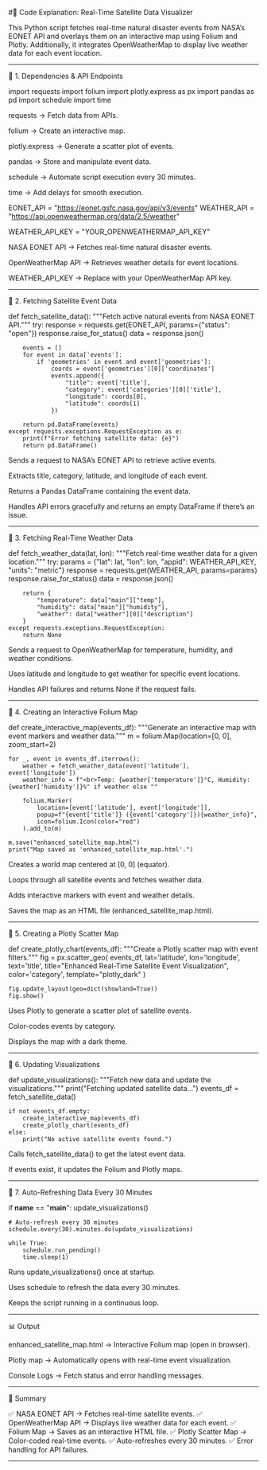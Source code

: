 #📜 Code Explanation: Real-Time Satellite Data Visualizer

This Python script fetches real-time natural disaster events from NASA’s EONET API and overlays them on an interactive map using Folium and Plotly. Additionally, it integrates OpenWeatherMap to display live weather data for each event location.


---

📌 1. Dependencies & API Endpoints

import requests
import folium
import plotly.express as px
import pandas as pd
import schedule
import time

requests → Fetch data from APIs.

folium → Create an interactive map.

plotly.express → Generate a scatter plot of events.

pandas → Store and manipulate event data.

schedule → Automate script execution every 30 minutes.

time → Add delays for smooth execution.


EONET_API = "https://eonet.gsfc.nasa.gov/api/v3/events"
WEATHER_API = "https://api.openweathermap.org/data/2.5/weather"

WEATHER_API_KEY = "YOUR_OPENWEATHERMAP_API_KEY"

NASA EONET API → Fetches real-time natural disaster events.

OpenWeatherMap API → Retrieves weather details for event locations.

WEATHER_API_KEY → Replace with your OpenWeatherMap API key.



---

📌 2. Fetching Satellite Event Data

def fetch_satellite_data():
    """Fetch active natural events from NASA EONET API."""
    try:
        response = requests.get(EONET_API, params={"status": "open"})
        response.raise_for_status()
        data = response.json()
        
        events = []
        for event in data['events']:
            if 'geometries' in event and event['geometries']:
                coords = event['geometries'][0]['coordinates']
                events.append({
                    "title": event['title'],
                    "category": event['categories'][0]['title'],
                    "longitude": coords[0],
                    "latitude": coords[1]
                })
        
        return pd.DataFrame(events)
    except requests.exceptions.RequestException as e:
        print(f"Error fetching satellite data: {e}")
        return pd.DataFrame()

Sends a request to NASA’s EONET API to retrieve active events.

Extracts title, category, latitude, and longitude of each event.

Returns a Pandas DataFrame containing the event data.

Handles API errors gracefully and returns an empty DataFrame if there’s an issue.



---

📌 3. Fetching Real-Time Weather Data

def fetch_weather_data(lat, lon):
    """Fetch real-time weather data for a given location."""
    try:
        params = {"lat": lat, "lon": lon, "appid": WEATHER_API_KEY, "units": "metric"}
        response = requests.get(WEATHER_API, params=params)
        response.raise_for_status()
        data = response.json()
        
        return {
            "temperature": data["main"]["temp"],
            "humidity": data["main"]["humidity"],
            "weather": data["weather"][0]["description"]
        }
    except requests.exceptions.RequestException:
        return None

Sends a request to OpenWeatherMap for temperature, humidity, and weather conditions.

Uses latitude and longitude to get weather for specific event locations.

Handles API failures and returns None if the request fails.



---

📌 4. Creating an Interactive Folium Map

def create_interactive_map(events_df):
    """Generate an interactive map with event markers and weather data."""
    m = folium.Map(location=[0, 0], zoom_start=2)

    for _, event in events_df.iterrows():
        weather = fetch_weather_data(event['latitude'], event['longitude'])
        weather_info = f"<br>Temp: {weather['temperature']}°C, Humidity: {weather['humidity']}%" if weather else ""

        folium.Marker(
            location=[event['latitude'], event['longitude']],
            popup=f"{event['title']} ({event['category']}){weather_info}",
            icon=folium.Icon(color="red")
        ).add_to(m)

    m.save("enhanced_satellite_map.html")
    print("Map saved as 'enhanced_satellite_map.html'.")

Creates a world map centered at [0, 0] (equator).

Loops through all satellite events and fetches weather data.

Adds interactive markers with event and weather details.

Saves the map as an HTML file (enhanced_satellite_map.html).



---

📌 5. Creating a Plotly Scatter Map

def create_plotly_chart(events_df):
    """Create a Plotly scatter map with event filters."""
    fig = px.scatter_geo(
        events_df,
        lat='latitude',
        lon='longitude',
        text='title',
        title="Enhanced Real-Time Satellite Event Visualization",
        color='category',
        template="plotly_dark"
    )
    
    fig.update_layout(geo=dict(showland=True))
    fig.show()

Uses Plotly to generate a scatter plot of satellite events.

Color-codes events by category.

Displays the map with a dark theme.



---

📌 6. Updating Visualizations

def update_visualizations():
    """Fetch new data and update the visualizations."""
    print("Fetching updated satellite data...")
    events_df = fetch_satellite_data()

    if not events_df.empty:
        create_interactive_map(events_df)
        create_plotly_chart(events_df)
    else:
        print("No active satellite events found.")

Calls fetch_satellite_data() to get the latest event data.

If events exist, it updates the Folium and Plotly maps.



---

📌 7. Auto-Refreshing Data Every 30 Minutes

if __name__ == "__main__":
    update_visualizations()

    # Auto-refresh every 30 minutes
    schedule.every(30).minutes.do(update_visualizations)
    
    while True:
        schedule.run_pending()
        time.sleep(1)

Runs update_visualizations() once at startup.

Uses schedule to refresh the data every 30 minutes.

Keeps the script running in a continuous loop.



---

📊 Output

enhanced_satellite_map.html → Interactive Folium map (open in browser).

Plotly map → Automatically opens with real-time event visualization.

Console Logs → Fetch status and error handling messages.



---

🎯 Summary

✅ NASA EONET API → Fetches real-time satellite events.
✅ OpenWeatherMap API → Displays live weather data for each event.
✅ Folium Map → Saves as an interactive HTML file.
✅ Plotly Scatter Map → Color-coded real-time events.
✅ Auto-refreshes every 30 minutes.
✅ Error handling for API failures.


---
